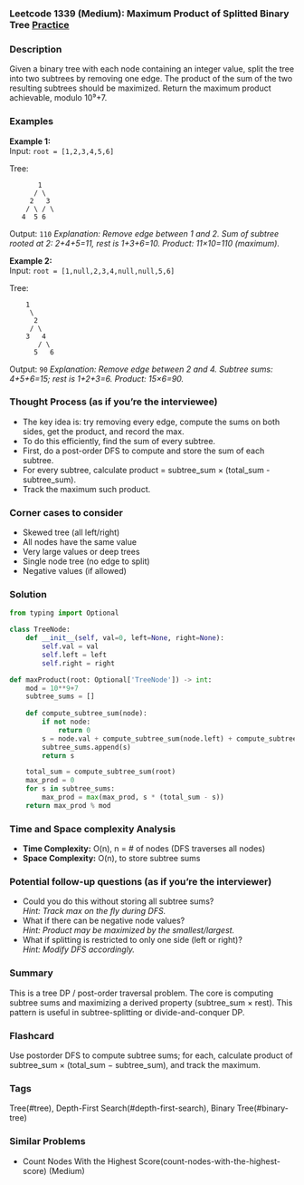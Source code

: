 ### Leetcode 1339 (Medium): Maximum Product of Splitted Binary Tree [Practice](https://leetcode.com/problems/maximum-product-of-splitted-binary-tree)

### Description  
Given a binary tree with each node containing an integer value, split the tree into two subtrees by removing one edge. The product of the sum of the two resulting subtrees should be maximized. Return the maximum product achievable, modulo 10⁹+7.

### Examples  

**Example 1:**  
Input: `root = [1,2,3,4,5,6]`

Tree:
```
       1
      / \
     2   3
    / \ / \
   4  5 6
```
Output: `110`
*Explanation: Remove edge between 1 and 2. Sum of subtree rooted at 2: 2+4+5=11, rest is 1+3+6=10. Product: 11×10=110 (maximum).*  

**Example 2:**  
Input: `root = [1,null,2,3,4,null,null,5,6]`

Tree:
```
    1
     \
      2
     / \
    3   4
       / \
      5   6
```
Output: `90`
*Explanation: Remove edge between 2 and 4.  Subtree sums: 4+5+6=15; rest is 1+2+3=6. Product: 15×6=90.*


### Thought Process (as if you’re the interviewee)  
- The key idea is: try removing every edge, compute the sums on both sides, get the product, and record the max.
- To do this efficiently, find the sum of every subtree.
- First, do a post-order DFS to compute and store the sum of each subtree.
- For every subtree, calculate product = subtree_sum × (total_sum - subtree_sum).
- Track the maximum such product.

### Corner cases to consider  
- Skewed tree (all left/right)
- All nodes have the same value
- Very large values or deep trees
- Single node tree (no edge to split)
- Negative values (if allowed)

### Solution

```python
from typing import Optional

class TreeNode:
    def __init__(self, val=0, left=None, right=None):
        self.val = val
        self.left = left
        self.right = right

def maxProduct(root: Optional['TreeNode']) -> int:
    mod = 10**9+7
    subtree_sums = []
    
    def compute_subtree_sum(node):
        if not node:
            return 0
        s = node.val + compute_subtree_sum(node.left) + compute_subtree_sum(node.right)
        subtree_sums.append(s)
        return s

    total_sum = compute_subtree_sum(root)
    max_prod = 0
    for s in subtree_sums:
        max_prod = max(max_prod, s * (total_sum - s))
    return max_prod % mod
```

### Time and Space complexity Analysis  

- **Time Complexity:** O(n), n = # of nodes (DFS traverses all nodes)
- **Space Complexity:** O(n), to store subtree sums

### Potential follow-up questions (as if you’re the interviewer)  

- Could you do this without storing all subtree sums?  
  *Hint: Track max on the fly during DFS.*
- What if there can be negative node values?  
  *Hint: Product may be maximized by the smallest/largest.*
- What if splitting is restricted to only one side (left or right)?  
  *Hint: Modify DFS accordingly.*

### Summary
This is a tree DP / post-order traversal problem. The core is computing subtree sums and maximizing a derived property (subtree_sum × rest). This pattern is useful in subtree-splitting or divide-and-conquer DP.


### Flashcard
Use postorder DFS to compute subtree sums; for each, calculate product of subtree_sum × (total_sum − subtree_sum), and track the maximum.

### Tags
Tree(#tree), Depth-First Search(#depth-first-search), Binary Tree(#binary-tree)

### Similar Problems
- Count Nodes With the Highest Score(count-nodes-with-the-highest-score) (Medium)